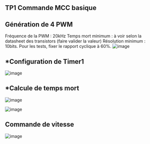 ## TP1 Commande MCC basique
## Génération de 4 PWM
Fréquence de la PWM : 20kHz
Temps mort minimum : à voir selon la datasheet des transistors (faire valider la valeur)
Résolution minimum : 10bits.
Pour les tests, fixer le rapport cyclique à 60%.
![image](https://github.com/user-attachments/assets/6e4ea078-e335-4641-81d5-670c1b0f5845)

## *Configuration de Timer1

![image](https://github.com/user-attachments/assets/9334986f-084b-472b-9abd-fdaea6aed4ae)

## *Calcule de temps mort 

![image](https://github.com/user-attachments/assets/97f3a64e-5bbd-4c1a-8b16-40a9c450a555)

![image](https://github.com/user-attachments/assets/595a7202-ebe4-4573-9a65-71ace011c0eb)
##  Commande de vitesse

![image](https://github.com/user-attachments/assets/fc4c3920-518f-4363-8949-afcde5f18c99)

